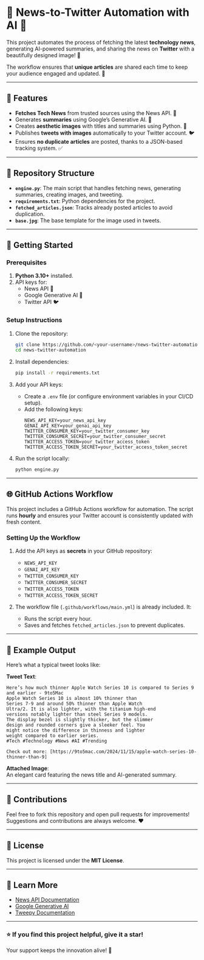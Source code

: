 # 📰 News-to-Twitter Automation with AI 🦾  

This project automates the process of fetching the latest **technology news**, generating AI-powered summaries, and sharing the news on **Twitter** with a beautifully designed image! 🌟  

The workflow ensures that **unique articles** are shared each time to keep your audience engaged and updated. 🚀  

---

## 🎯 Features  
- **Fetches Tech News** from trusted sources using the News API. 📰  
- Generates **summaries** using Google’s Generative AI. 🤖  
- Creates **aesthetic images** with titles and summaries using Python. 🎨  
- Publishes **tweets with images** automatically to your Twitter account. 🐦  
- Ensures **no duplicate articles** are posted, thanks to a JSON-based tracking system. ✅  

---

## 📁 Repository Structure  

- **`engine.py`**: The main script that handles fetching news, generating summaries, creating images, and tweeting.  
- **`requirements.txt`**: Python dependencies for the project.  
- **`fetched_articles.json`**: Tracks already posted articles to avoid duplication.  
- **`base.jpg`**: The base template for the image used in tweets.  

---

## 🚀 Getting Started  

### Prerequisites  
1. **Python 3.10+** installed.  
2. API keys for:  
   - News API 📰  
   - Google Generative AI 🤖  
   - Twitter API 🐦  

### Setup Instructions  
1. Clone the repository:  
   ```bash  
   git clone https://github.com/<your-username>/news-twitter-automation.git  
   cd news-twitter-automation  
   ```  

2. Install dependencies:  
   ```bash  
   pip install -r requirements.txt  
   ```  

3. Add your API keys:  
   - Create a `.env` file (or configure environment variables in your CI/CD setup).  
   - Add the following keys:  
     ```env  
     NEWS_API_KEY=your_news_api_key  
     GENAI_API_KEY=your_genai_api_key  
     TWITTER_CONSUMER_KEY=your_twitter_consumer_key  
     TWITTER_CONSUMER_SECRET=your_twitter_consumer_secret  
     TWITTER_ACCESS_TOKEN=your_twitter_access_token  
     TWITTER_ACCESS_TOKEN_SECRET=your_twitter_access_token_secret  
     ```  

4. Run the script locally:  
   ```bash  
   python engine.py  
   ```  

---

## 🌐 GitHub Actions Workflow  

This project includes a GitHub Actions workflow for automation. The script runs **hourly** and ensures your Twitter account is consistently updated with fresh content.  

### Setting Up the Workflow  
1. Add the API keys as **secrets** in your GitHub repository:  
   - `NEWS_API_KEY`  
   - `GENAI_API_KEY`  
   - `TWITTER_CONSUMER_KEY`  
   - `TWITTER_CONSUMER_SECRET`  
   - `TWITTER_ACCESS_TOKEN`  
   - `TWITTER_ACCESS_TOKEN_SECRET`  

2. The workflow file (`.github/workflows/main.yml`) is already included. It:  
   - Runs the script every hour.  
   - Saves and fetches `fetched_articles.json` to prevent duplicates.  

---

## 📸 Example Output  

Here’s what a typical tweet looks like:  

**Tweet Text**:  
```  
Here’s how much thinner Apple Watch Series 10 is compared to Series 9 and earlier - 9to5Mac
Apple Watch Series 10 is almost 10% thinner than
Series 7-9 and around 50% thinner than Apple Watch
Ultra/2. It is also lighter, with the titanium high-end
versions notably lighter than steel Series 9 models.
The display bezel is slightly thicker, but the slimmer
design and rounded corners give a sleeker feel. You
might notice the difference in thinness and lighter
weight compared to earlier series.
#Tech #Technology #News #AI #Trending  

Check out more: [https://9to5mac.com/2024/11/15/apple-watch-series-10-thinner-than-9]  
```  

**Attached Image**:  
An elegant card featuring the news title and AI-generated summary.  

---

## 🤝 Contributions  

Feel free to fork this repository and open pull requests for improvements! Suggestions and contributions are always welcome. ❤️  

---

## 📜 License  

This project is licensed under the **MIT License**.  

---

## 🧠 Learn More  

- [News API Documentation](https://newsapi.org/docs)  
- [Google Generative AI](https://ai.google/tools/)  
- [Tweepy Documentation](https://docs.tweepy.org/)  

---

### ⭐️ If you find this project helpful, give it a star!  
Your support keeps the innovation alive! 🌟  
